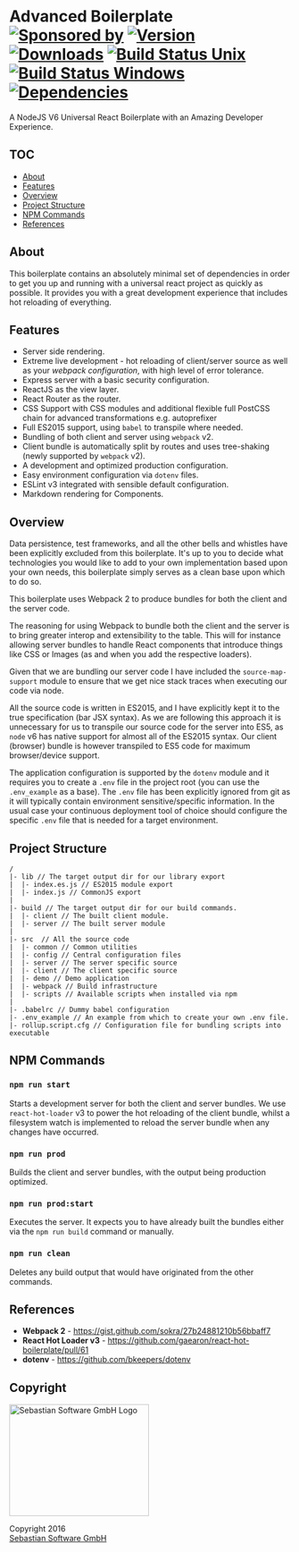 # Advanced Boilerplate<br/>[![Sponsored by][sponsor-img]][sponsor] [![Version][npm-version-img]][npm] [![Downloads][npm-downloads-img]][npm] [![Build Status Unix][travis-img]][travis] [![Build Status Windows][appveyor-img]][appveyor] [![Dependencies][deps-img]][deps]

[sponsor-img]: https://img.shields.io/badge/Sponsored%20by-Sebastian%20Software-692446.svg
[sponsor]: https://www.sebastian-software.de
[deps]: https://david-dm.org/sebastian-software/advanced-boilerplate
[deps-img]: https://david-dm.org/sebastian-software/advanced-boilerplate.svg
[npm]: https://www.npmjs.com/package/advanced-boilerplate
[npm-downloads-img]: https://img.shields.io/npm/dm/advanced-boilerplate.svg
[npm-version-img]: https://img.shields.io/npm/v/advanced-boilerplate.svg
[travis-img]: https://img.shields.io/travis/sebastian-software/advanced-boilerplate/master.svg?branch=master&label=unix%20build
[appveyor-img]: https://img.shields.io/appveyor/ci/swernerx/advanced-boilerplate/master.svg?label=windows%20build
[travis]: https://travis-ci.org/sebastian-software/advanced-boilerplate
[appveyor]: https://ci.appveyor.com/project/swernerx/advanced-boilerplate/branch/master


A NodeJS V6 Universal React Boilerplate with an Amazing Developer Experience.


## TOC

 - [About](https://github.com/sebastian-software/advanced-boilerplate#about)
 - [Features](https://github.com/sebastian-software/advanced-boilerplate#features)
 - [Overview](https://github.com/sebastian-software/advanced-boilerplate#overview)
 - [Project Structure](https://github.com/sebastian-software/advanced-boilerplate#project-structure)
 - [NPM Commands](https://github.com/sebastian-software/advanced-boilerplate#npm-script-commands)
 - [References](https://github.com/sebastian-software/advanced-boilerplate#references)


## About

This boilerplate contains an absolutely minimal set of dependencies in order to get you up and running with a universal react project as quickly as possible. It provides you with a great development experience that includes hot reloading of everything.



## Features

  - Server side rendering.
  - Extreme live development - hot reloading of client/server source as well as your _webpack configuration_, with high level of error tolerance.
  - Express server with a basic security configuration.
  - ReactJS as the view layer.
  - React Router as the router.
  - CSS Support with CSS modules and additional flexible full PostCSS chain for advanced transformations e.g. autoprefixer
  - Full ES2015 support, using `babel` to transpile where needed.
  - Bundling of both client and server using `webpack` v2.
  - Client bundle is automatically split by routes and uses tree-shaking (newly supported by `webpack` v2).
  - A development and optimized production configuration.
  - Easy environment configuration via `dotenv` files.
  - ESLint v3 integrated with sensible default configuration.
  - Markdown rendering for Components.


## Overview

Data persistence, test frameworks, and all the other bells and whistles have been explicitly excluded from this boilerplate. It's up to you to decide what technologies you would like to add to your own implementation based upon your own needs, this boilerplate simply serves as a clean base upon which to do so.

This boilerplate uses Webpack 2 to produce bundles for both the client and the
server code.

The reasoning for using Webpack to bundle both the client and the server is to bring greater interop and extensibility to the table. This will for instance allowing server bundles to handle React components that introduce things like CSS or Images (as and when you add the respective loaders).

Given that we are bundling our server code I have included the `source-map-support` module to ensure that we get nice stack traces when executing our code via node.

All the source code is written in ES2015, and I have explicitly kept it to the true specification (bar JSX syntax). As we are following this approach it is unnecessary for us to transpile our source code for the server into ES5, as `node` v6 has native support for almost all of the ES2015 syntax. Our client (browser) bundle is however transpiled to ES5 code for maximum browser/device support.

The application configuration is supported by the `dotenv` module and it requires you to create a `.env` file in the project root (you can use the `.env_example` as a base). The `.env` file has been explicitly ignored from git as it will typically contain environment sensitive/specific information. In the usual case your continuous deployment tool of choice should configure the specific `.env` file that is needed for a target environment.



## Project Structure

```
/
|- lib // The target output dir for our library export
|  |- index.es.js // ES2015 module export
|  |- index.js // CommonJS export
|
|- build // The target output dir for our build commands.
|  |- client // The built client module.
|  |- server // The built server module
|
|- src  // All the source code
|  |- common // Common utilities
|  |- config // Central configuration files
|  |- server // The server specific source
|  |- client // The client specific source
|  |- demo // Demo application
|  |- webpack // Build infrastructure
|  |- scripts // Available scripts when installed via npm
|
|- .babelrc // Dummy babel configuration
|- .env_example // An example from which to create your own .env file.
|- rollup.script.cfg // Configuration file for bundling scripts into executable
```



## NPM Commands

### `npm run start`

Starts a development server for both the client and server bundles. We use `react-hot-loader` v3 to power the hot reloading of the client bundle, whilst a filesystem watch is implemented to reload the server bundle when any changes have occurred.

### `npm run prod`

Builds the client and server bundles, with the output being production optimized.

### `npm run prod:start`

Executes the server. It expects you to have already built the bundles either via the `npm run build` command or manually.

### `npm run clean`

Deletes any build output that would have originated from the other commands.



## References

  - __Webpack 2__ - https://gist.github.com/sokra/27b24881210b56bbaff7
  - __React Hot Loader v3__ - https://github.com/gaearon/react-hot-boilerplate/pull/61
  - __dotenv__ - https://github.com/bkeepers/dotenv



## Copyright

<img src="https://raw.githubusercontent.com/sebastian-software/s15e-javascript/master/assets/sebastiansoftware.png" alt="Sebastian Software GmbH Logo" width="250" height="200"/>

Copyright 2016<br/>[Sebastian Software GmbH](http://www.sebastian-software.de)
